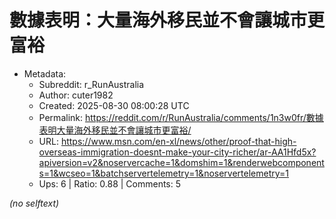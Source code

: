 # 數據表明：大量海外移民並不會讓城市更富裕

- Metadata:
  - Subreddit: r_RunAustralia
  - Author: cuter1982
  - Created: 2025-08-30 08:00:28 UTC
  - Permalink: https://reddit.com/r/RunAustralia/comments/1n3w0fr/數據表明大量海外移民並不會讓城市更富裕/
  - URL: https://www.msn.com/en-xl/news/other/proof-that-high-overseas-immigration-doesnt-make-your-city-richer/ar-AA1Hfd5x?apiversion=v2&noservercache=1&domshim=1&renderwebcomponents=1&wcseo=1&batchservertelemetry=1&noservertelemetry=1
  - Ups: 6 | Ratio: 0.88 | Comments: 5

_(no selftext)_
